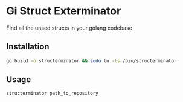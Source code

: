 # Gi Struct Exterminator

Find all the unsed structs in your golang codebase

## Installation
```bash
go build -o structerminator && sudo ln -ls /bin/structerminator
```

## Usage
```bash
structerminator path_to_repository
```





